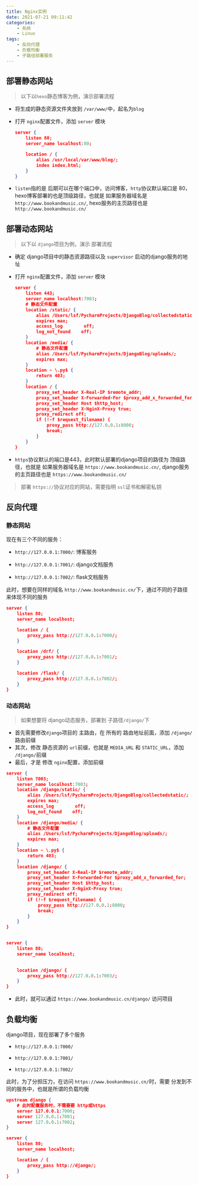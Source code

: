 ```yaml
---
title: Nginx实例
date: 2021-07-21 09:11:42
categories:
    - 系统
    - Linux
tags:
    - 反向代理
    - 负载均衡
    - 子路径部署服务
---
```


## 部署静态网站

>   以下以`hexo`静态博客为例，演示部署流程

-   将生成的静态资源文件夹放到 `/var/www/`中，起名为`blog`

-   打开 `nginx`配置文件，添加 `server` 模块

    ```json
    server {
        listen 80;
        server_name localhost:80;
    
        location / {
            alias /usr/local/var/www/blog/;
            index index.html;
        }
    }
    ```

-   `listen`指的是 后期可以在哪个端口中，访问博客，`http`协议默认端口是 80，hexo博客部署的也是顶级路径，也就是 如果服务器域名是 `http://www.bookandmusic.cn/`, hexo服务的主页路径也是 `http://www.bookandmusic.cn/`

## 部署动态网站

>   以下以 `django`项目为例，演示 部署流程

-   确定 django项目中的静态资源路径以及 `supervisor` 启动的django服务的地址

-   打开 `nginx`配置文件，添加 `server` 模块

    ```json
    server {
        listen 443;
        server_name localhost:7003;
        # 静态文件配置
        location /static/ {
            alias /Users/lsf/PycharmProjects/DjangoBlog/collectedstatic/;
            expires max;
            access_log        off;
            log_not_found    off;
        }
        location /media/ {
            # 静态文件配置
            alias /Users/lsf/PycharmProjects/DjangoBlog/uploads/;
            expires max;
        }
        location ~ \.py$ {
            return 403;
        }
        location / {
            proxy_set_header X-Real-IP $remote_addr;
            proxy_set_header X-Forwarded-For $proxy_add_x_forwarded_for;
            proxy_set_header Host $http_host;
            proxy_set_header X-NginX-Proxy true;
            proxy_redirect off;
            if (!-f $request_filename) {
                proxy_pass http://127.0.0.1:8000;
                break;
            }
        }
    }
    ```

-   `https`协议默认的端口是443，此时默认部署的django项目的路径为 顶级路径，也就是 如果服务器域名是 `https://www.bookandmusic.cn/`, django服务的主页路径也是 `https://www.bookandmusic.cn/`

>   部署 `https://`协议对应的网站，需要指明 `ssl`证书和解密私钥

## 反向代理

### 静态网站

现在有三个不同的服务：

-   `http://127.0.0.1:7000/`: 博客服务

-   `http://127.0.0.1:7001/`: django文档服务

-   `http://127.0.0.1:7002/`: flask文档服务

此时，想要在同样的域名 `http://www.bookandmusic.cn/`下，通过不同的子路径来体现不同的服务

```json
server {
    listen 80;
    server_name localhost;

    location / {
        proxy_pass http://127.0.0.1:7000/;
    }

    location /drf/ {
        proxy_pass http://127.0.0.1:7001/;
    }

    location /flask/ {
        proxy_pass http://127.0.0.1:7002/;
    }
}
```

### 动态网站

>   如果想要将 django动态服务，部署到 子路径`/django/`下

-   首先需要修改`django`项目的 主路由，在 所有的 路由地址前面，添加 `/django/`路由前缀
-   其次，修改 静态资源的 `url`前缀，也就是 `MEDIA_URL` 和 `STATIC_URL`，添加 `/django/`前缀
-   最后，才是 修改 `nginx`配置，添加前缀

```json
server {
    listen 7003;
    server_name localhost:7003;
    location /django/static/ {
        alias /Users/lsf/PycharmProjects/DjangoBlog/collectedstatic/;
        expires max;
        access_log        off;
        log_not_found    off;
    }
    location /django/media/ {
        # 静态文件配置
        alias /Users/lsf/PycharmProjects/DjangoBlog/uploads/;
        expires max;
    }
    location ~ \.py$ {
        return 403;
    }
    location /django/ {
        proxy_set_header X-Real-IP $remote_addr;
        proxy_set_header X-Forwarded-For $proxy_add_x_forwarded_for;
        proxy_set_header Host $http_host;
        proxy_set_header X-NginX-Proxy true;
        proxy_redirect off;
        if (!-f $request_filename) {
            proxy_pass http://127.0.0.1:8000;
            break;
        }
    }
}


server {
    listen 80;
    server_name localhost;

   	
    location /django/ {
        proxy_pass http://127.0.0.1:7003/;
    }
}
```

-   此时，就可以通过 `https://www.bookandmusic.cn/django/` 访问项目

## 负载均衡

django项目，现在部署了多个服务

-   `http://127.0.0.1:7000/`

-   `http://127.0.0.1:7001/`

-   `http://127.0.0.1:7002/`

此时，为了分担压力，在访问 `https://www.bookandmusic.cn/`时，需要 分发到不同的服务中，也就是所谓的负载均衡

```json
upstream django {
    # 此时配置服务时，不需要要 http或https
    server 127.0.0.1:7000;
    server 127.0.0.1:7001;
    server 127.0.0.1:7002;
}

server {
    listen 80;
    server_name localhost;

    location / {
        proxy_pass http://django/;
    }
}
```

